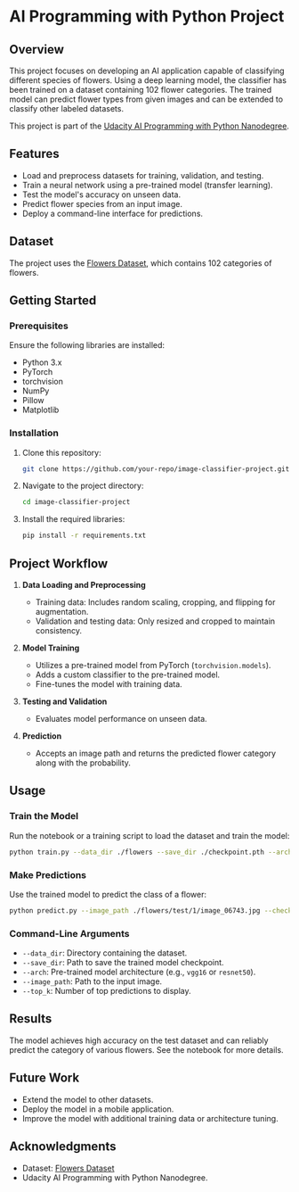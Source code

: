 # AI Programming with Python Project
## Overview

This project focuses on developing an AI application capable of classifying different species of flowers. Using a deep learning model, the classifier has been trained on a dataset containing 102 flower categories. The trained model can predict flower types from given images and can be extended to classify other labeled datasets.

This project is part of the [Udacity AI Programming with Python Nanodegree](https://www.udacity.com/course/ai-programming-python-nanodegree--nd089).

## Features

- Load and preprocess datasets for training, validation, and testing.
- Train a neural network using a pre-trained model (transfer learning).
- Test the model's accuracy on unseen data.
- Predict flower species from an input image.
- Deploy a command-line interface for predictions.

## Dataset

The project uses the [Flowers Dataset](http://www.robots.ox.ac.uk/~vgg/data/flowers/102/index.html), which contains 102 categories of flowers.

## Getting Started

### Prerequisites

Ensure the following libraries are installed:

- Python 3.x
- PyTorch
- torchvision
- NumPy
- Pillow
- Matplotlib

### Installation

1. Clone this repository:
   ```bash
   git clone https://github.com/your-repo/image-classifier-project.git
   ```
2. Navigate to the project directory:
   ```bash
   cd image-classifier-project
   ```
3. Install the required libraries:
   ```bash
   pip install -r requirements.txt
   ```

## Project Workflow

1. **Data Loading and Preprocessing**
   - Training data: Includes random scaling, cropping, and flipping for augmentation.
   - Validation and testing data: Only resized and cropped to maintain consistency.

2. **Model Training**
   - Utilizes a pre-trained model from PyTorch (`torchvision.models`).
   - Adds a custom classifier to the pre-trained model.
   - Fine-tunes the model with training data.

3. **Testing and Validation**
   - Evaluates model performance on unseen data.

4. **Prediction**
   - Accepts an image path and returns the predicted flower category along with the probability.

## Usage

### Train the Model

Run the notebook or a training script to load the dataset and train the model:
```bash
python train.py --data_dir ./flowers --save_dir ./checkpoint.pth --arch vgg16 --epochs 10
```

### Make Predictions

Use the trained model to predict the class of a flower:
```bash
python predict.py --image_path ./flowers/test/1/image_06743.jpg --checkpoint ./checkpoint.pth
```

### Command-Line Arguments

- `--data_dir`: Directory containing the dataset.
- `--save_dir`: Path to save the trained model checkpoint.
- `--arch`: Pre-trained model architecture (e.g., `vgg16` or `resnet50`).
- `--image_path`: Path to the input image.
- `--top_k`: Number of top predictions to display.

## Results

The model achieves high accuracy on the test dataset and can reliably predict the category of various flowers. See the notebook for more details.

## Future Work

- Extend the model to other datasets.
- Deploy the model in a mobile application.
- Improve the model with additional training data or architecture tuning.

## Acknowledgments

- Dataset: [Flowers Dataset](http://www.robots.ox.ac.uk/~vgg/data/flowers/102/index.html)
- Udacity AI Programming with Python Nanodegree.
